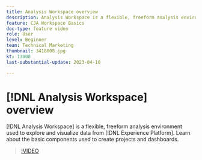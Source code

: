 ```yaml
---
title: Analysis Workspace overview
description: Analysis Workspace is a flexible, freeform analysis environment used to explore and visualize data from Experience Platform.
feature: CJA Workspace Basics
doc-type: feature video
role: User
level: Beginner
team: Technical Marketing
thumbnail: 3418008.jpg
kt: 13008
last-substantial-update: 2023-04-10

---
```

# [!DNL Analysis Workspace] overview

[!DNL Analysis Workspace] is a flexible, freeform analysis environment used to explore and visualize data from [!DNL Experience Platform]. Learn about the basic components used to create projects and dashboards.

>[!VIDEO](https://video.tv.adobe.com/v/3418008/?quality=12&learn=on)